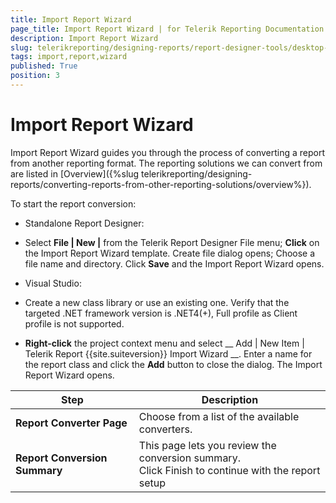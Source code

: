 ```yaml
---
title: Import Report Wizard
page_title: Import Report Wizard | for Telerik Reporting Documentation
description: Import Report Wizard
slug: telerikreporting/designing-reports/report-designer-tools/desktop-designers/tools/report-wizards/import-report-wizard
tags: import,report,wizard
published: True
position: 3
---
```


# Import Report Wizard



Import Report Wizard guides you through the process of converting a report from another reporting format.          The reporting solutions we can convert from are listed in [Overview]({%slug telerikreporting/designing-reports/converting-reports-from-other-reporting-solutions/overview%}).       

To start the report conversion:       

* Standalone Report Designer:           

* Select __File | New |__ from the Telerik Report Designer File menu;               __Click__ on the Import Report Wizard template. Create file dialog opens;               Choose a file name and directory. Click __Save__ and the Import Report Wizard opens.               

* Visual Studio:           

* Create a new class library or use an existing one.                 Verify that the targeted .NET framework version is .NET4(+), Full profile as Client profile is not supported.               

* __Right-click__ the project context menu and select                 __                   Add | New Item | Telerik Report {{site.suiteversion}} Import Wizard                 __.                 Enter a name for the report class and click the __Add__ button to close the dialog. The Import Report Wizard opens.               


|  __Step__  |  __Description__  |
| ------ | ------ |
| __Report Converter Page__ |Choose from a list of the available converters.|
| __Report Conversion Summary__ |This page lets you review the conversion summary.<br/>            Click Finish to continue with the report setup|



